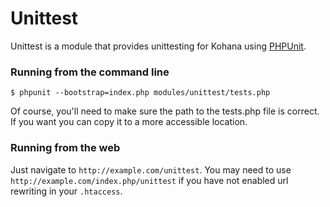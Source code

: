 # Unittest

Unittest is a module that provides unittesting for Kohana using [PHPUnit](http://www.phpunit.de/).

### Running from the command line

	$ phpunit --bootstrap=index.php modules/unittest/tests.php

Of course, you'll need to make sure the path to the tests.php file is correct.  If you want you can copy it to a more accessible location.

### Running from the web

Just navigate to `http://example.com/unittest`. You may need to use `http://example.com/index.php/unittest` if you have not enabled url rewriting in your `.htaccess`.
